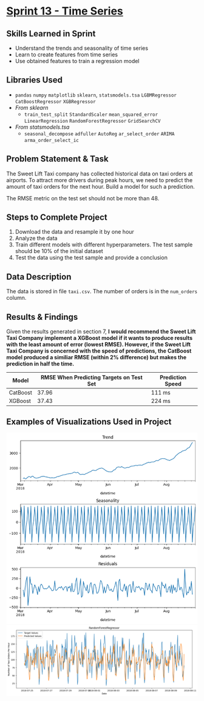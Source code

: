 
# [Sprint 13 - Time Series](https://github.com/paul-london/TripleTen-Data-Science-Projects/blob/main/Sprint%2013%20-%20Time%20Series/Sprint%2013%20Project%20-%20Time%20Series.ipynb)

## Skills Learned in Sprint 
- Understand the trends and seasonality of time series
- Learn to create features from time series
- Use obtained features to train a regression model

## Libraries Used
- `pandas` `numpy` `matplotlib` `sklearn`, `statsmodels.tsa` `LGBMRegressor` `CatBoostRegressor` `XGBRegressor`
- *From sklearn*
   - `train_test_split` `StandardScaler` `mean_squared_error` `LinearRegression` `RandomForestRegressor` `GridSearchCV`
- *From statsmodels.tsa*
   - `seasonal_decompose` `adfuller` `AutoReg` `ar_select_order` `ARIMA` `arma_order_select_ic`

## Problem Statement & Task

The Sweet Lift Taxi company has collected historical data on taxi orders at airports. To attract more drivers during peak hours, we need to predict the amount of taxi orders for the next hour. Build a model for such a prediction.

The RMSE metric on the test set should not be more than 48.
 
## Steps to Complete Project
1. Download the data and resample it by one hour
2. Analyze the data
3. Train different models with different hyperparameters. The test sample should be 10% of the initial dataset
4. Test the data using the test sample and provide a conclusion
   
## Data Description

The data is stored in file `taxi.csv`. The number of orders is in the `num_orders` column.
  
## Results & Findings
Given the results generated in section 7, **I would recommend the Sweet Lift Taxi Company implement a XGBoost model if it wants to produce results with the least amount of error (lowest RMSE). However, if the Sweet Lift Taxi Company is concerned with the speed of predictions, the CatBoost model produced a similiar RMSE (within 2% difference) but makes the prediction in half the time.**

| Model    | RMSE When Predicting Targets on Test Set | Prediction Speed |
|----------|------------------------------------------|------------------|
| CatBoost | 37.96                                    | 111 ms           |
| XGBoost  | 37.43                                    | 224 ms           |


## Examples of Visualizations Used in Project
![alt text](https://github.com/brandon-levan/TripleTen-Data-Science-Projects/blob/main/Sprint%2013%20-%20Time%20Series/Assets/seasonal_decompose.png)
![alt text](https://github.com/brandon-levan/TripleTen-Data-Science-Projects/blob/main/Sprint%2013%20-%20Time%20Series/Assets/randomforrest_predictions.png)
